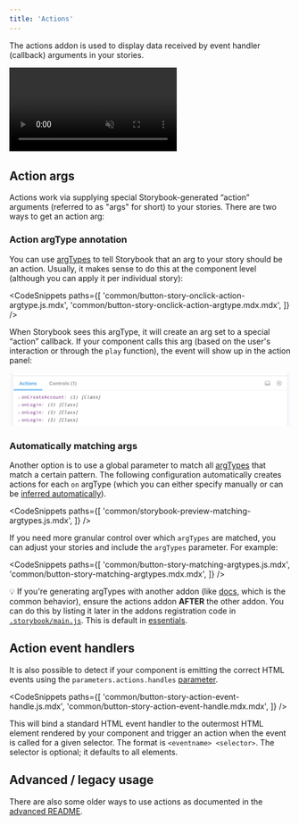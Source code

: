 ```yaml
---
title: 'Actions'
---
```


The actions addon is used to display data received by event handler (callback) arguments in your stories.

<video autoPlay muted playsInline loop>
  <source
    src="addon-actions-optimized.mp4"
    type="video/mp4"
  />
</video>

## Action args

Actions work via supplying special Storybook-generated “action” arguments (referred to as "args" for short) to your stories. There are two ways to get an action arg:

### Action argType annotation

You can use [argTypes](../api/argtypes.md) to tell Storybook that an arg to your story should be an action. Usually, it makes sense to do this at the component level (although you can apply it per individual story):

<!-- prettier-ignore-start -->

<CodeSnippets
  paths={[
    'common/button-story-onclick-action-argtype.js.mdx',
    'common/button-story-onclick-action-argtype.mdx.mdx',
  ]}
/>

<!-- prettier-ignore-end -->

When Storybook sees this argType, it will create an arg set to a special “action” callback. If your component calls this arg (based on the user's interaction or through the `play` function), the event will show up in the action panel:

![Essential Actions addon usage](./addon-actions-screenshot.png)

### Automatically matching args

Another option is to use a global parameter to match all [argTypes](../api/argtypes.md) that match a certain pattern. The following configuration automatically creates actions for each `on` argType (which you can either specify manually or can be [inferred automatically](../api/argtypes.md#automatic-argtype-inference)).

<!-- prettier-ignore-start -->

<CodeSnippets
  paths={[
    'common/storybook-preview-matching-argtypes.js.mdx',
  ]}
/>

<!-- prettier-ignore-end -->

If you need more granular control over which `argTypes` are matched, you can adjust your stories and include the `argTypes` parameter. For example:

<!-- prettier-ignore-start -->

<CodeSnippets
  paths={[
    'common/button-story-matching-argtypes.js.mdx',
    'common/button-story-matching-argtypes.mdx.mdx',
  ]}
/>

<!-- prettier-ignore-end -->

<div class="aside">

💡 If you're generating argTypes with another addon (like [docs](../writing-docs/introduction.md), which is the common behavior), ensure the actions addon <strong>AFTER</strong> the other addon. You can do this by listing it later in the addons registration code in [`.storybook/main.js`](../configure/overview.md#configure-story-rendering). This is default in [essentials](./introduction.md).

</div>

## Action event handlers

It is also possible to detect if your component is emitting the correct HTML events using the `parameters.actions.handles` [parameter](../writing-stories/parameters.md).

<!-- prettier-ignore-start -->

<CodeSnippets
  paths={[
    'common/button-story-action-event-handle.js.mdx',
    'common/button-story-action-event-handle.mdx.mdx',
  ]}
/>

<!-- prettier-ignore-end -->

This will bind a standard HTML event handler to the outermost HTML element rendered by your component and trigger an action when the event is called for a given selector. The format is `<eventname> <selector>`. The selector is optional; it defaults to all elements.

## Advanced / legacy usage

There are also some older ways to use actions as documented in the [advanced README](../../addons/actions/ADVANCED.md).
